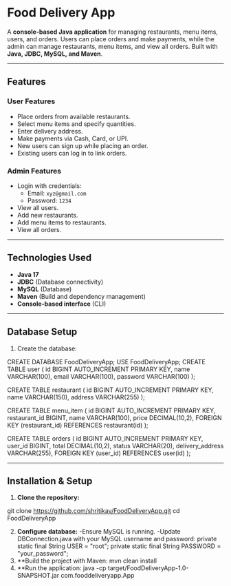 # Food Delivery App

A **console-based Java application** for managing restaurants, menu items, users, and orders. Users can place orders and make payments, while the admin can manage restaurants, menu items, and view all orders. Built with **Java, JDBC, MySQL, and Maven**.

---

## Features

### User Features
- Place orders from available restaurants.
- Select menu items and specify quantities.
- Enter delivery address.
- Make payments via Cash, Card, or UPI.
- New users can sign up while placing an order.
- Existing users can log in to link orders.

### Admin Features
- Login with credentials:  
  - Email: `xyz@gmail.com`  
  - Password: `1234`
- View all users.
- Add new restaurants.
- Add menu items to restaurants.
- View all orders.

---

## Technologies Used
- **Java 17**
- **JDBC** (Database connectivity)
- **MySQL** (Database)
- **Maven** (Build and dependency management)
- **Console-based interface** (CLI)

---

## Database Setup

1. Create the database:


CREATE DATABASE FoodDeliveryApp;
USE FoodDeliveryApp;
CREATE TABLE user (
    id BIGINT AUTO_INCREMENT PRIMARY KEY,
    name VARCHAR(100),
    email VARCHAR(100),
    password VARCHAR(100)
);

CREATE TABLE restaurant (
    id BIGINT AUTO_INCREMENT PRIMARY KEY,
    name VARCHAR(150),
    address VARCHAR(255)
);

CREATE TABLE menu_item (
    id BIGINT AUTO_INCREMENT PRIMARY KEY,
    restaurant_id BIGINT,
    name VARCHAR(100),
    price DECIMAL(10,2),
    FOREIGN KEY (restaurant_id) REFERENCES restaurant(id)
);

CREATE TABLE orders (
    id BIGINT AUTO_INCREMENT PRIMARY KEY,
    user_id BIGINT,
    total DECIMAL(10,2),
    status VARCHAR(20),
    delivery_address VARCHAR(255),
    FOREIGN KEY (user_id) REFERENCES user(id)
);

---

## Installation & Setup

1. **Clone the repository:**

git clone https://github.com/shritikav/FoodDeliveryApp.git
cd FoodDeliveryApp

2. **Configure database:**
-Ensure MySQL is running.
-Update DBConnection.java with your MySQL username and password:
private static final String USER = "root";
private static final String PASSWORD = "your_password";
3. **Build the project with Maven:
mvn clean install
4. **Run the application:
java -cp target/FoodDeliveryApp-1.0-SNAPSHOT.jar com.fooddeliveryapp.App
